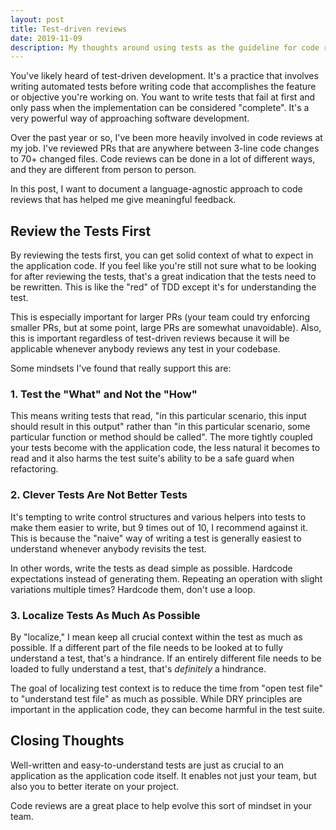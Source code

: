 ```yaml
---
layout: post
title: Test-driven reviews
date: 2019-11-09
description: My thoughts around using tests as the guideline for code reviews.
---
```


You've likely heard of test-driven development. It's a practice that involves writing automated tests before writing code that accomplishes the feature or objective you're working on. You want to write tests that fail at first and only pass when the implementation can be considered "complete". It's a very powerful way of approaching software development.

Over the past year or so, I've been more heavily involved in code reviews at my job. I've reviewed PRs that are anywhere between 3-line code changes to 70+ changed files. Code reviews can be done in a lot of different ways, and they are different from person to person.

In this post, I want to document a language-agnostic approach to code reviews that has helped me give meaningful feedback.


## Review the Tests First

By reviewing the tests first, you can get solid context of what to expect in the application code. If you feel like you're still not sure what to be looking for after reviewing the tests, that's a great indication that the tests need to be rewritten. This is like the "red" of TDD except it's for understanding the test.

This is especially important for larger PRs (your team could try enforcing smaller PRs, but at some point, large PRs are somewhat unavoidable). Also, this is important regardless of test-driven reviews because it will be applicable whenever anybody reviews any test in your codebase.

Some mindsets I've found that really support this are:

### 1. Test the "What" and Not the "How"

This means writing tests that read, "in this particular scenario, this input should result in this output" rather than "in this particular scenario, some particular function or method should be called". The more tightly coupled your tests become with the application code, the less natural it becomes to read and it also harms the test suite's ability to be a safe guard when refactoring.

### 2. Clever Tests Are Not Better Tests

It's tempting to write control structures and various helpers into tests to make them easier to write, but 9 times out of 10, I recommend against it. This is because the "naive" way of writing a test is generally easiest to understand whenever anybody revisits the test.

In other words, write the tests as dead simple as possible. Hardcode expectations instead of generating them. Repeating an operation with slight variations multiple times? Hardcode them, don't use a loop.

### 3. Localize Tests As Much As Possible

By "localize," I mean keep all crucial context within the test as much as possible. If a different part of the file needs to be looked at to fully understand a test, that's a hindrance. If an entirely different file needs to be loaded to fully understand a test, that's _definitely_ a hindrance.

The goal of localizing test context is to reduce the time from "open test file" to "understand test file" as much as possible. While DRY principles are important in the application code, they can become harmful in the test suite.


## Closing Thoughts

Well-written and easy-to-understand tests are just as crucial to an application as the application code itself. It enables not just your team, but also you to better iterate on your project.

Code reviews are a great place to help evolve this sort of mindset in your team.
